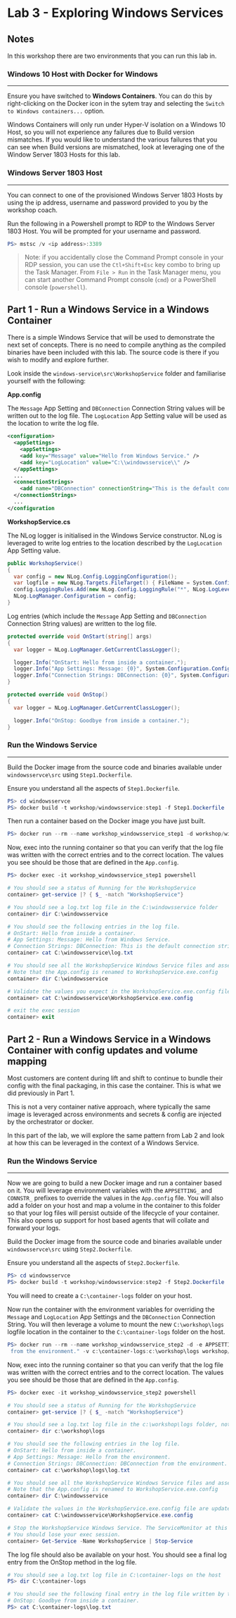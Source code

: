 # Lab 3 - Exploring Windows Services 

## Notes

In this workshop there are two environments that you can run this lab in.

### Windows 10 Host with Docker for Windows
---

Ensure you have switched to **Windows Containers**. You can do this by right-clicking on the Docker icon in the sytem tray and selecting the `Switch to Windows containers...` option.

Windows Containers will only run under Hyper-V isolation on a Windows 10 Host, so you will not experience any failures due to Build version mismatches. If you would like to understand the various failures that you can see when Build versions are mismatched, look at leveraging one of the Window Server 1803 Hosts for this lab.

### Windows Server 1803 Host
---

You can connect to one of the provisioned Windows Server 1803 Hosts by using the ip address, username and password provided to you by the workshop coach.

Run the following in a Powershell prompt to RDP to the Windows Server 1803 Host. You will be prompted for your username and password.

```powershell
PS> mstsc /v <ip address>:3389
```

> Note: if you accidentally close the Command Prompt console in your RDP session, you can use the `Ctl+Shift+Esc` key combo to bring up the Task Manager. From `File > Run` in the Task Manager menu, you can start another Command Prompt console (`cmd`) or a PowerShell console (`powershell`).

## Part 1 - Run a Windows Service in a Windows Container

There is a simple Windows Service that will be used to demonstrate the next set of concepts. There is no need to compile anything as the compiled binaries have been included with this lab. The source code is there if you wish to modify and explore further.

Look inside the `windows-service\src\WorkshopService` folder and familiarise yourself with the following:

**App.config**

The `Message` App Setting and `DBConnection` Connection String values will be written out to the log file. The `LogLocation` App Setting value will be used as the location to write the log file.

```xml
<configuration>
  <appSettings>
    <appSettings>
    <add key="Message" value="Hello from Windows Service." />
    <add key="LogLocation" value="C:\\windowsservice\\" />
  </appSettings>
  ...
  <connectionStrings>
    <add name="DBConnection" connectionString="This is the default connection string." providerName="System.Data.SqlServerCe.4.0" />
  </connectionStrings>
  ...
</configuration
```
**WorkshopService.cs**

The NLog logger is initialised in the Windows Service constructor. NLog is leveraged to write log entries to the location described by the `LogLocation` App Setting value.

```csharp
public WorkshopService()
{
  var config = new NLog.Config.LoggingConfiguration();
  var logfile = new NLog.Targets.FileTarget() { FileName = System.Configuration.ConfigurationManager.AppSettings["LogLocation"] + "log.txt", Name = "logfile", Layout = "${longdate}|${level:uppercase=true}|${logger}|${message}" };
  config.LoggingRules.Add(new NLog.Config.LoggingRule("*", NLog.LogLevel.Debug, logfile));
  NLog.LogManager.Configuration = config;
}
```

Log entries (which include the `Message` App Setting and `DBConnection` Connection String values) are written to the log file.


``` csharp
protected override void OnStart(string[] args)
{
  var logger = NLog.LogManager.GetCurrentClassLogger();

  logger.Info("OnStart: Hello from inside a container.");
  logger.Info("App Settings: Message: {0}", System.Configuration.ConfigurationManager.AppSettings["Message"]);
  logger.Info("Connection Strings: DBConnection: {0}", System.Configuration.ConfigurationManager.ConnectionStrings["DBConnection"]);
}

protected override void OnStop()
{
  var logger = NLog.LogManager.GetCurrentClassLogger();

  logger.Info("OnStop: Goodbye from inside a container.");
}
```

### Run the Windows Service
---

Build the Docker image from the source code and binaries available under `windowsservce\src` using `Step1.Dockerfile`.

Ensure you understand all the aspects of `Step1.Dockerfile`.

```powershell
PS> cd windowsservce
PS> docker build -t workshop/windowsservice:step1 -f Step1.Dockerfile .
```

Then run a container based on the Docker image you have just built.

```powershell
PS> docker run --rm --name workshop_windowsservice_step1 -d workshop/windowsservice:step1
```

Now, exec into the running container so that you can verify that the log file was written with the correct entries and to the correct location. The values you see should be those that are defined in the `App.config`.

```powershell
PS> docker exec -it workshop_windowsservice_step1 powershell

# You should see a status of Running for the WorkshopService
container> get-service |? { $_ -match "WorkshopService"}

# You should see a log.txt log file in the C:\windowsservice folder
container> dir C:\windowsservice 

# You should see the following entries in the log file.
# OnStart: Hello from inside a container.
# App Settings: Message: Hello from Windows Service.
# Connection Strings: DBConnection: This is the default connection string.
container> cat C:\windowsservice\log.txt

# You should see all the WorkshopService Windows Service files and assemblies here
# Note that the App.config is renamed to WorkshopService.exe.config
container> dir C:\windowsservice

# Validate the values you expect in the WorkshopService.exe.config file.
container> cat C:\windowsservice\WorkshopService.exe.config

# exit the exec session
container> exit
```

## Part 2 - Run a Windows Service in a Windows Container with config updates and volume mapping

Most customers are content during lift and shift to continue to bundle their config with the final packaging, in this case the container. This is what we did previously in Part 1.

This is not a very container native approach, where typically the same image is leveraged across environments and secrets & config are injected by the orchestrator or docker.

In this part of the lab, we will explore the same pattern from Lab 2 and look at how this can be leveraged in the context of a Windows Service.

### Run the Windows Service
---

Now we are going to build a new Docker image and run a container based on it. You will leverage environment variables with the `APPSETTING_` and `CONNSTR_` prefixes to override the values in the `App.config` file. You will also add a folder on your host and map a volume in the container to this folder so that your log files will persist outside of the lifecycle of your container. This also opens up support for host based agents that will collate and forward your logs.

Build the Docker image from the source code and binaries available under `windowsservce\src` using `Step2.Dockerfile`.

Ensure you understand all the aspects of `Step2.Dockerfile`.

```powershell
PS> cd windowsservce
PS> docker build -t workshop/windowsservice:step2 -f Step2.Dockerfile .
```

You will need to create a `C:\container-logs` folder on your host. 

Now run the container with the environment variables for overriding the `Message` and `LogLocation` App Settings and the `DBConnection` Connection String. You will then leverage a volume to mount the new `C:\workshop\logs` logfile location in the container to the `C:\container-logs` folder on the host.

```powershell
PS> docker run --rm --name workshop_windowsservice_step2 -d -e APPSETTING_Message="Hello from the environment" -e APPSETTING_LogLocation="C:\\workshop\\logs\\" -e CONNSTR_DBConnection="DBConnection
 from the environment." -v c:\container-logs:c:\workshop\logs workshop/windowsservice:step2
```

Now, exec into the running container so that you can verify that the log file was written with the correct entries and to the correct location. The values you see should be those that are defined in the `App.config`.

```powershell
PS> docker exec -it workshop_windowsservice_step2 powershell

# You should see a status of Running for the WorkshopService
container> get-service |? { $_ -match "WorkshopService"}

# You should see a log.txt log file in the c:\workshop\logs folder, not the C:\windowsservice folder
container> dir c:\workshop\logs 

# You should see the following entries in the log file.
# OnStart: Hello from inside a container.
# App Settings: Message: Hello from the environment.
# Connection Strings: DBConnection: DBConnection from the environment.
container> cat c:\workshop\logs\log.txt

# You should see all the WorkshopService Windows Service files and assemblies here
# Note that the App.config is renamed to WorkshopService.exe.config
container> dir C:\windowsservice

# Validate the values in the WorkshopService.exe.config file are updated from the environment variables.
container> cat C:\windowsservice\WorkshopService.exe.config

# Stop the WorkshopService Windows Service. The ServiceMonitor at this point should terminate the container.
# You should lose your exec session.
container> Get-Service -Name WorkshopService | Stop-Service 
```

The log file should also be available on your host. You should see a final log entry from the OnStop method in the log file.

```powershell
# You should see a log.txt log file in C:\container-logs on the host
PS> dir C:\container-logs

# You should see the following final entry in the log file written by the OnStop method.
# OnStop: Goodbye from inside a container.
PS> cat C:\container-logs\log.txt
```
